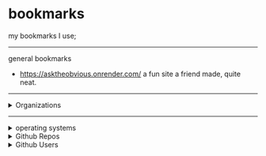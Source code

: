 # bookmarks
my bookmarks I use;


***



general bookmarks
- https://asktheobvious.onrender.com/ a fun site a friend made, quite neat.


***


<details><summary> Organizations </summary>

`category A`
- https://home.cern/
- https://security.web.cern.ch/home/en/index.shtml
  - https://security.web.cern.ch/advisories/advisories.shtml


`category B`
- https://fra.se/
  - https://challenge.fra.se/



</details>

***


<details><summary> operating systems </summary>

Category A
- LINUX
  - https://www.qubes-os.org
  - https://scientificlinux.org/
- WINDOWS
  - xp
  - w10




</details>






<details><summary> Github Repos </summary>

Category A
- https://github.com/loneicewolf/KernelMode-Code
- https://github.com/loneicewolf/github-searcher
- https://github.com/loneicewolf/LOJAX
- https://github.com/loneicewolf/DotFiles

Category B
- https://github.com/loneicewolf/PHYSICS
- https://github.com/NotAnoobis/OSINT-full-guide

</details>






<details><summary> Github Users </summary>

- https://github.com/hfiref0x
- https://github.com/i-nino
- 
- 
- 
- 

</details>















